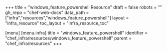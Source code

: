 +++
title = "windows_feature_powershell Resource"
draft = false
robots = ""
gh_repo = "chef-web-docs"
data_path = ["infra","resources","windows_feature_powershell"]
layout = "infra_resource"
toc_layout = "infra_resource_toc"

[menu]
  [menu.infra]
    title = "windows_feature_powershell"
    identifier = "chef_infra/resources/windows_feature_powershell"
    parent = "chef_infra/resources"
+++

<!-- The contents of this page are automatically generated from the windows_feature_powershell.yaml file in the data directory. -->
<!-- To suggest a change, edit the https://github.com/chef/chef/blob/main/lib/chef/resource/windows_feature_powershell.rb file
      and submit a pull request to the https://github.com/chef/chef repository. -->
